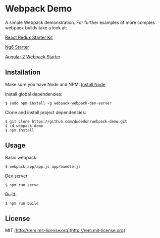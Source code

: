 # Webpack Demo

A simple Webpack demonstration. For further examples of more comples webpack builds take a look at:

[React Redux Starter Kit](https://github.com/davezuko/react-redux-starter-kit)

[Ng6 Starter](https://github.com/AngularClass/NG6-starter)

[Angular 2 Webpack Starter](https://github.com/AngularClass/angular2-webpack-starter)

## Installation

Make sure you have Node and NPM:
[Install Node](https://nodejs.org/en/)

Install global dependencies:
```
$ sudo npm install -g webpack webpack-dev-server
```

Clone and install project dependencies:
```
$ git clone https://github.com/dweedon/webpack-demo.git
$ cd webpack-demo
$ npm install
```

## Usage

Basic webpack:
```
$ webpack app/app.js app/bundle.js
```

Dev server:
```
$ npm run serve
```

Build:
```
$ npm run build
```


## License

MIT [http://rem.mit-license.org](http://rem.mit-license.org)
